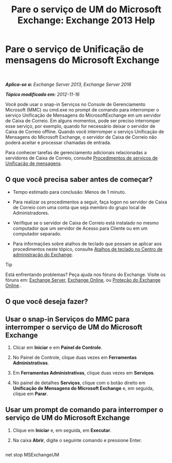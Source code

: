 ﻿---
title: 'Pare o serviço de UM do Microsoft Exchange: Exchange 2013 Help'
TOCTitle: Pare o serviço de Unificação de mensagens do Microsoft Exchange
ms:assetid: 64fa5535-8150-45c6-82e6-d2346892a031
ms:mtpsurl: https://technet.microsoft.com/pt-br/library/Aa998595(v=EXCHG.150)
ms:contentKeyID: 50556213
ms.date: 05/22/2018
mtps_version: v=EXCHG.150
ms.translationtype: MT
---

# Pare o serviço de Unificação de mensagens do Microsoft Exchange

 

_**Aplica-se a:** Exchange Server 2013, Exchange Server 2016_

_**Tópico modificado em:** 2012-11-16_

Você pode usar o snap-in Serviços no Console de Gerenciamento Microsoft (MMC) ou cmd.exe no prompt de comando para interromper o serviço Unificação de Mensagens do MicrosoftExchange em um servidor de Caixa de Correio. Em alguns momentos, pode ser preciso interromper esse serviço, por exemplo, quando for necessário deixar o servidor de Caixa de Correio offline. Quando você interromper o serviço Unificação de Mensagens do Microsoft Exchange, o servidor de Caixa de Correio não poderá aceitar e processar chamadas de entrada.

Para conhecer tarefas de gerenciamento adicionais relacionadas a servidores de Caixa de Correio, consulte [Procedimentos de serviços de Unificação de mensagens](um-services-procedures-exchange-2013-help.md).

## O que você precisa saber antes de começar?

  - Tempo estimado para conclusão: Menos de 1 minuto.

  - Para realizar os procedimentos a seguir, faça logon no servidor de Caixa de Correio com uma conta que seja membro do grupo local de Administradores.

  - Verifique se o servidor de Caixa de Correio está instalado no mesmo computador que um servidor de Acesso para Cliente ou em um computador separado.

  - Para informações sobre atalhos de teclado que possam se aplicar aos procedimentos neste tópico, consulte [Atalhos de teclado no Centro de administração do Exchange](keyboard-shortcuts-in-the-exchange-admin-center-exchange-online-protection-help.md).


> [!TIP]
> Está enfrentando problemas? Peça ajuda nos fóruns do Exchange. Visite os fóruns em: <A href="https://go.microsoft.com/fwlink/p/?linkid=60612">Exchange Server</A>, <A href="https://go.microsoft.com/fwlink/p/?linkid=267542">Exchange Online</A>, ou <A href="https://go.microsoft.com/fwlink/p/?linkid=285351">Proteção do Exchange Online</A>..



## O que você deseja fazer?

## Usar o snap-in Serviços do MMC para interromper o serviço de UM do Microsoft Exchange

1.  Clicar em **Iniciar** e em **Painel de Controle**.

2.  No Painel de Controle, clique duas vezes em **Ferramentas Administrativas**.

3.  Em **Ferramentas Administrativas**, clique duas vezes em **Serviços**.

4.  No painel de detalhes **Serviços**, clique com o botão direito em **Unificação de Mensagens do Microsoft Exchange** e, em seguida, clique em **Parar**.

## Usar um prompt de comando para interromper o serviço de UM do Microsoft Exchange

1.  Clique em **Iniciar** e, em seguida, em **Executar**.

2.  Na caixa **Abrir**, digite o seguinte comando e pressione Enter.
    
    ```powershell
net stop MSExchangeUM
```

